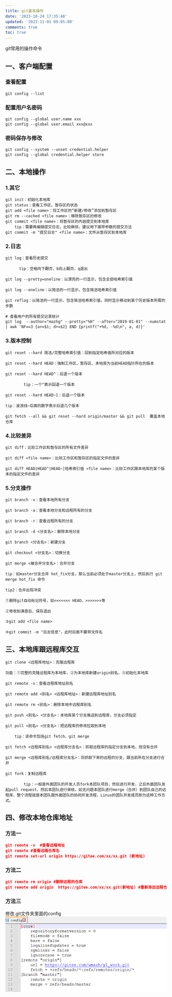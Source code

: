 ```yaml
---
title: git基本操作
date: '2023-10-24 17:35:48'
updated: '2023-11-01 09:05:00'
comments: true
toc: true
---
```




git常用的操作命令

<div>
<!-- more -->
</div>

## 一、客户端配置

### 查看配置

```shell
git config --list
```

### 配置用户名密码

```shell
git config --global user.name xxx
git config --global user.email xxx@xxx
```

### 密码保存与修改

```shell
git config --system --unset credential.helper
git config --global credential.helper store
```

## 二、本地操作

### 1.其它

```shell
git init：初始化本地库
git status：查看工作区、暂存区的状态
git add <file name>：将工作区的“新建/修改”添加到暂存区
git rm --cached <file name>：移除暂存区的修改
git commit <file name>：将暂存区的内容提交到本地库
	tip：需要再编辑提交日志，比较麻烦，建议用下面带参数的提交方法
git commit -m "提交日志" <file name>：文件从暂存区到本地库
```

### 2.日志

```shell
git log：查看历史提交

	  tip：空格向下翻页，b向上翻页，q退出

git log --pretty=oneline：以漂亮的一行显示，包含全部哈希索引值

git log --oneline：以简洁的一行显示，包含简洁哈希索引值

git reflog：以简洁的一行显示，包含简洁哈希索引值，同时显示移动到某个历史版本所需的步数

# 查看用户的所有提交记录统计
git log  --author="mazhg" --pretty="%H" --after="2019-01-01" --numstat | awk 'NF==3 {a+=$1; d+=$2} END {printf("+%d, -%d\n", a, d)}'

```

### 3.版本控制

```shell
git reset --hard 简洁/完整哈希索引值：回到指定哈希值所对应的版本

git reset --hard HEAD：强制工作区、暂存区、本地库为当前HEAD指针所在的版本

git reset --hard HEAD^：后退一个版本

		tip：一个^表示回退一个版本

git reset --hard HEAD~1：后退一个版本

tip：波浪线~后面的数字表示后退几个版本

git fetch --all && git reset --hard origin/master && git pull  覆盖本地仓库
```

### 4.比较差异

```shell
git diff：比较工作区和暂存区的所有文件差异

git diff <file name>：比较工作区和暂存区的指定文件的差异

git diff HEAD|HEAD^|HEAD~|哈希索引值 <file name>：比较工作区跟本地库的某个版本的指定文件的差异
```

### 5.分支操作

```shell
git branch -v：查看本地所有分支

git branch -a：查看本地分支和远程所有的分支

git branch -r：查看远程所有的分支

git branch -d <分支名>：删除本地分支

git branch <分支名>：新建分支

git checkout <分支名>：切换分支

git merge <被合并分支名>：合并分支

tip：如master分支合并 hot_fix分支，那么当前必须处于master分支上，然后执行 git merge hot_fix 命令

tip2：合并出现冲突

①删除git自动标记符号，如<<<<<<< HEAD、>>>>>>>等

②修改到满意后，保存退出

③git add <file name>

④git commit -m "日志信息"，此时后面不要带文件名
```

## 三、本地库跟远程库交互

```shell
git clone <远程库地址>：克隆远程库

功能：①完整的克隆远程库为本地库，②为本地库新建origin别名，③初始化本地库

git remote -v：查看远程库地址别名

git remote add <别名> <远程库地址>：新建远程库地址别名

git remote rm <别名>：删除本地中远程库别名

git push <别名> <分支名>：本地库某个分支推送到远程库，分支必须指定

git pull <别名> <分支名>：把远程库的修改拉取到本地

	tip：该命令包括git fetch，git merge

git fetch <远程库别名> <远程库分支名>：抓取远程库的指定分支到本地，但没有合并

git merge <远程库别名/远程库分支名>：将抓取下来的远程的分支，跟当前所在分支进行合并

git fork：复制远程库

		tip：一般是外面团队的开发人员fork本团队项目，然后进行开发，之后外面团队发起pull request，然后本团队进行审核，如无问题本团队进行merge（合并）到团队自己的远程库，整个流程就是本团队跟外面团队的协同开发流程，Linux的团队开发成员即为这种工作方式。
```

## 四、修改本地仓库地址

### 方法一

```json
git remote -v  #查看远端地址
git remote #查看远端仓库名
git remote set-url origin https://gitee.com/xx/xx.git (新地址)
```

### 方法二

```json
git remote rm origin #删除远程的仓库
git remote add origin  https://gitee.com/xx/xx.git(新地址) #重新添加远程仓库
```

### 方法三

修改.git文件夹里面的config  
​![image.png](https://raw.githubusercontent.com/maozhg/notebook/main/pic/202310241737864.png)​
